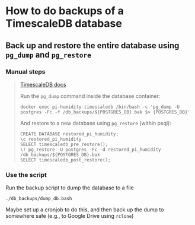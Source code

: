 # How to do backups of a TimescaleDB database

## Back up and restore the entire database using ```pg_dump``` and ```pg_restore```

### Manual steps

> [TimescaleDB docs](https://docs.timescale.com/self-hosted/latest/backup-and-restore/pg-dump-and-restore/)
>
> Run the ```pg_dump``` command inside the database container:
>
>     docker exec pi-humidity-timescaledb /bin/bash -c 'pg_dump -U postgres -Fc -f /db_backups/${POSTGRES_DB}.bak $> {POSTGRES_DB}'
>
> And restore to a new database using ```pg_restore``` (within psql):
>
>     CREATE DATABASE restored_pi_humidity;
>     \c restored_pi_humidity
>     SELECT timescaledb_pre_restore();
>     \! pg_restore -U postgres -Fc -d restored_pi_humidity /db_backups/${POSTGRES_DB}.bak
>     SELECT timescaledb_post_restore();

### Use the script

Run the backup script to dump the database to a file

    ./db_backups/dump_db.bash

Maybe set up a cronjob to do this, and then back up the dump to somewhere safe (e.g., to Google Drive using ```rclone```)
